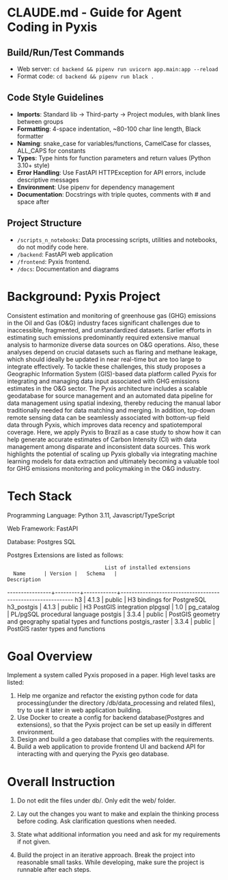 # CLAUDE.md - Guide for Agent Coding in Pyxis

## Build/Run/Test Commands
- Web server: `cd backend && pipenv run uvicorn app.main:app --reload`
- Format code: `cd backend && pipenv run black .`

## Code Style Guidelines
- **Imports**: Standard lib → Third-party → Project modules, with blank lines between groups
- **Formatting**: 4-space indentation, ~80-100 char line length, Black formatter
- **Naming**: snake_case for variables/functions, CamelCase for classes, ALL_CAPS for constants
- **Types**: Type hints for function parameters and return values (Python 3.10+ style)
- **Error Handling**: Use FastAPI HTTPException for API errors, include descriptive messages
- **Environment**: Use pipenv for dependency management
- **Documentation**: Docstrings with triple quotes, comments with # and space after

## Project Structure
- `/scripts_n_notebooks`: Data processing scripts, utilities and notebooks, do not modify code here.
- `/backend`: FastAPI web application
- `/frontend`: Pyxis frontend.
- `/docs`: Documentation and diagrams

# Background: Pyxis Project

Consistent estimation and monitoring of greenhouse gas (GHG) emissions in the Oil and Gas (O&G) industry faces significant challenges due to inaccessible, fragmented, and unstandardized datasets. Earlier efforts in estimating such emissions predominantly required extensive manual analysis to harmonize diverse data sources on O&G operations. Also, these analyses depend on crucial datasets such as flaring and methane leakage, which should ideally be updated in near real-time but are too large to integrate effectively. To tackle these challenges, this study proposes a Geographic Information System (GIS)-based data platform called Pyxis for integrating and managing data input associated with GHG emissions estimates in the O&G sector. The Pyxis architecture includes a scalable geodatabase for source management and an automated data pipeline for data management using spatial indexing, thereby reducing the manual labor traditionally needed for data matching and merging. In addition, top-down remote sensing data can be seamlessly associated with bottom-up field data through Pyxis, which improves data recency and spatiotemporal coverage. Here, we apply Pyxis to Brazil as a case study to show how it can help generate accurate estimates of Carbon Intensity (CI) with data management among disparate and inconsistent data sources. This work highlights the potential of scaling up Pyxis globally via integrating machine learning models for data extraction and ultimately becoming a valuable tool for GHG emissions monitoring and policymaking in the O&G industry.

# Tech Stack

Programming Language: Python 3.11, Javascript/TypeScript

Web Framework: FastAPI

Database: Postgres SQL

Postgres Extensions are listed as follows:

                                    List of installed extensions
      Name      | Version |   Schema   |                        Description
----------------+---------+------------+------------------------------------------------------------
 h3             | 4.1.3   | public     | H3 bindings for PostgreSQL
 h3_postgis     | 4.1.3   | public     | H3 PostGIS integration
 plpgsql        | 1.0     | pg_catalog | PL/pgSQL procedural language
 postgis        | 3.3.4   | public     | PostGIS geometry and geography spatial types and functions
 postgis_raster | 3.3.4   | public     | PostGIS raster types and functions

# Goal Overview

Implement a system called Pyxis proposed in a paper. High level tasks are listed:

1. Help me organize and refactor the existing python code for data processing(under the directory /db/data_processing and related files), try to use it later in web application building.
2. Use Docker to create a config for backend database(Postgres and extensions), so that the Pyxis project can be set up easily in different environment.
3. Design and build a geo database that complies with the requirements.
4. Build a web application to provide frontend UI and backend API for interacting with and querying the Pyxis geo database.

# Overall Instruction

1. Do not edit the files under db/. Only edit the web/ folder.

2. Lay out the changes you want to make and explain the thinking process before coding. Ask clarification questions when needed.

3. State what additional information you need and ask for my requirements if not given.

4. Build the project in an iterative approach. Break the project into reasonable small tasks. While developing, make sure the project is runnable after each steps.
